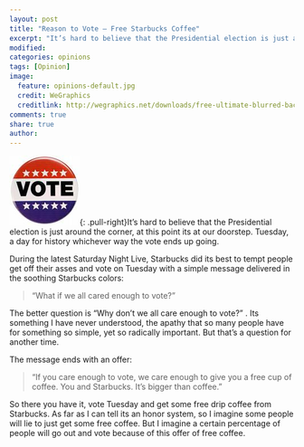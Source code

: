 ```yaml
---
layout: post
title: "Reason to Vote — Free Starbucks Coffee"
excerpt: "It’s hard to believe that the Presidential election is just around the corner, at this point its at our doorstep. Tuesday, a day for history whichever way the vote ends up going."
modified: 
categories: opinions
tags: [Opinion]
image:
  feature: opinions-default.jpg
  credit: WeGraphics
  creditlink: http://wegraphics.net/downloads/free-ultimate-blurred-background-pack/
comments: true
share: true
author: 
---
```

![Vote](/images/vote.jpeg){: .pull-right}It’s hard to believe that the Presidential election is just around the corner, at this point its at our doorstep. Tuesday, a day for history whichever way the vote ends up going.

During the latest Saturday Night Live, Starbucks did its best to tempt people get off their asses and vote on Tuesday with a simple message delivered in the soothing Starbucks colors:

> “What if we all cared enough to vote?”

The better question is “Why don’t we all care enough to vote?” . Its something I have never understood, the apathy that so many people have for something so simple, yet so radically important. But that’s a question for another time.

The message ends with an offer:

> “If you care enough to vote, we care enough to give you a free cup of coffee. You and Starbucks. It’s bigger than coffee.”

So there you have it, vote Tuesday and get some free drip coffee from Starbucks. As far as I can tell its an honor system, so I imagine some people will lie to just get some free coffee. But I imagine a certain percentage of people will go out and vote because of this offer of free coffee.